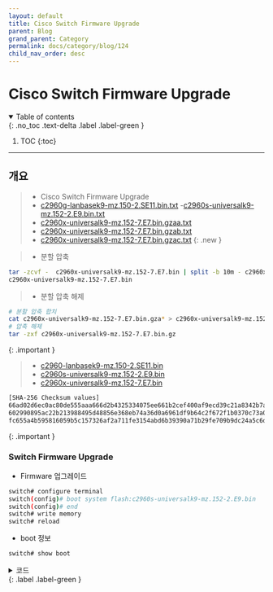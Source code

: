 ```yaml
---
layout: default
title: Cisco Switch Firmware Upgrade
parent: Blog
grand_parent: Category
permalink: docs/category/blog/124
child_nav_order: desc
---
```


# Cisco Switch Firmware Upgrade

<details open markdown="block">
  <summary>
    Table of contents
  </summary>
  {: .no_toc .text-delta .label .label-green }
  
1. TOC
{:toc}

</details>

---

## 개요

> - Cisco Switch Firmware Upgrade
> - [c2960g-lanbasek9-mz.150-2.SE11.bin.txt](https://github.com/heaths2/heaths2.github.io/files/13538287/c2960g-lanbasek9-mz.150-2.SE11.bin.txt)
> -[c2960s-universalk9-mz.152-2.E9.bin.txt](https://github.com/heaths2/heaths2.github.io/files/13538288/c2960s-universalk9-mz.152-2.E9.bin.txt)
> - [c2960x-universalk9-mz.152-7.E7.bin.gzaa.txt](https://github.com/heaths2/heaths2.github.io/files/13538319/c2960x-universalk9-mz.152-7.E7.bin.gzaa.txt)
> - [c2960x-universalk9-mz.152-7.E7.bin.gzab.txt](https://github.com/heaths2/heaths2.github.io/files/13538320/c2960x-universalk9-mz.152-7.E7.bin.gzab.txt)
> - [c2960x-universalk9-mz.152-7.E7.bin.gzac.txt](https://github.com/heaths2/heaths2.github.io/files/13538321/c2960x-universalk9-mz.152-7.E7.bin.gzac.txt)
{: .new }

> - 분할 압축
>
```bash
tar -zcvf -  c2960x-universalk9-mz.152-7.E7.bin | split -b 10m - c2960x-universalk9-mz.152-7.E7.bin.gz
c2960x-universalk9-mz.152-7.E7.bin
```
>
> - 분할 압축 해제
```bash
# 분할 압축 합치
cat c2960x-universalk9-mz.152-7.E7.bin.gza* > c2960x-universalk9-mz.152-7.E7.bin.gz
# 압축 해제
tar -zxf c2960x-universalk9-mz.152-7.E7.bin.gz
```
>
{: .important }

> - [c2960-lanbasek9-mz.150-2.SE11.bin](https://software.cisco.com/download/home/281231715/type/280805680/release/15.0.2-SE11)
> - [c2960s-universalk9-mz.152-2.E9.bin](https://software.cisco.com/download/home/282867581/type/280805680/release/15.2.2E9)
> - [c2960x-universalk9-mz.152-7.E7.bin](https://software.cisco.com/download/home/284795737/type/280805680/release/15.2.7E7)
>
```bash
[SHA-256 Checksum values]
66ad02d6ec0ac80de555aaa666d2b4325334075ee661b2cef400af9ecd39c21a8342b7a8b20fcae6d1578b7f8801327b5be4a92890a1756291fd7b98522f78a4    c2960-lanbasek9-mz.150-2.SE11.bin
602990895ac22b213988495d48856e368eb74a36d0a6961df9b64c2f672f1b0370c73a039214455f13fd48696e47256ccd8e07d13a4e67b82f2da4bc83cf0255    c2960s-universalk9-mz.152-2.E9.bin
fc655a4b595816059b5c157326af2a711fe3154abd6b39390a71b29fe709b9dc24a5c6d69fb063aa2dce5320a1cfdad9e69c21307db02c8d2f0ff093b553ec1f    c2960x-universalk9-mz.152-7.E7.bin
```
>
{: .important }

### Switch Firmware Upgrade

- Firmware 업그레이드

```bash
switch# configure terminal
switch(config)# boot system flash:c2960s-universalk9-mz.152-2.E9.bin
switch(config)# end
switch# write memory
switch# reload
```

- boot 정보

```bash
switch# show boot
```

<details markdown="block">
  <summary>
    코드
  </summary>
  {: .text-delta }
  
```bash
BOOT path-list      : flash:/c2960s-universalk9-mz.152-2.E9.bin
Config file         : flash:/config.text
Private Config file : flash:/private-config.text
Enable Break        : yes
Manual Boot         : no
Allow Dev Key         : yes
HELPER path-list    : 
Auto upgrade        : yes
Auto upgrade path   : 
NVRAM/Config file
      buffer size:   524288
Timeout for Config
          Download:    0 seconds
Config Download 
       via DHCP:       disabled (next boot: disabled)
```

</details>
{: .label .label-green }
